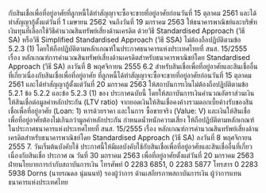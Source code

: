 กับสินเชื่อเพื่อที่อยู่อาศัยที่ลูกหนี้ได้ทำสัญญาจะซื้อจะขายที่อยู่อาศัยก่อนวันที่ 15 ตุลาคม 2561
และได้ทำสัญญากู้ตั้งแต่วันที่ 1 เมษายน 2562 จนถึงวันที่ 19 มกราคม 2563
ให้ธนาคารพาณิชย์และบริษัทเงินทุนที่เลือกใช้วิธีคำนวณสินทรัพย์เสี่ยงด้านเครดิต
ด้วยวิธี Standardised Approach (วิธี SA) หรือวิธี Simplified Standardised Approach (วิธี SSA)
ไม่ต้องถือปฏิบัติตามข้อ 5.2.3 (1) โดยให้ถือปฏิบัติตามหลักเกณฑ์ในประกาศธนาคารแห่งประเทศไทยที่
สนส. 15/2555 เรื่อง หลักเกณฑ์การคำนวณสินทรัพย์เสี่ยงด้านเครดิตสำหรับธนาคารพาณิชย์โดย
Standardised Approach (วิธี SA) ลงวันที่ 8 พฤศจิกายน 2555
6.2 สำหรับสินเชื่อเพื่อที่อยู่อาศัยและสินเชื่ออื่นที่เกี่ยวเนื่องกับสินเชื่อเพื่อที่อยู่อาศัย
ที่ลูกหนี้ได้ทำสัญญาจะซื้อจะขายที่อยู่อาศัยก่อนวันที่ 15 ตุลาคม 2561 และได้ทำสัญญากู้ตั้งแต่วันที่
20 มกราคม 2563
ให้สถาบันการเงินไม่ต้องถือปฏิบัติตามข้อ 5.2.1 ข้อ 5.2.2 และข้อ 5.2.3 (1) ของ
ประกาศฉบับนี้ โดยให้สถาบันการเงินคำนวณอัตราส่วนเงินให้สินเชื่อต่อมูลค่าหลักประกัน (LTV ratio)
จากยอดเงินให้สินเชื่อคงค้างรวมดอกเบี้ยค้างรับของสินเชื่อเพื่อที่อยู่อาศัย (Loan: 1) หารด้วยราคา
และในการ
ซื้อขายจริง (Value: V) และเงินให้สินเชื่อเพื่อที่อยู่อาศัยต้องไม่เกินกว่ามูลค่าหลักประกัน
กําหนดน้ำหนักความเสี่ยง ให้ถือปฏิบัติตามหลักเกณฑ์ในประกาศธนาคารแห่งประเทศไทยที่ สนส.
15/2555 เรื่อง หลักเกณฑ์การคำนวณสินทรัพย์เสี่ยงด้านเครดิตสําหรับธนาคารพาณิชย์โดย Standardised
Approach (วิธี SA) ลงวันที่ 8 พฤศจิกายน 2555
7. วันเริ่มต้นบังคับใช้
ประกาศนี้ให้มีผลบังคับใช้กับสินเชื่อเพื่อที่อยู่อาศัยและสินเชื่ออื่นที่เกี่ยวเนื่องกับสินเชื่อ
ประกาศ ณ วันที่ 30 มกราคม 2563
เพื่อที่อยู่อาศัยตั้งแต่วันที่ 20 มกราคม 2563
ฝ่ายนโยบายการกำกับสถาบันการเงิน
โทรศัพท์ 0 2283 6851, 0 2283 5877
โทรสาร 0 2283 5938
Dorns
(นายรณดล นุ่มนนท์)
รองผู้ว่าการ ด้านเสถียรภาพสถาบันการเงิน
ผู้ว่าการแทน
ธนาคารแห่งประเทศไทย
